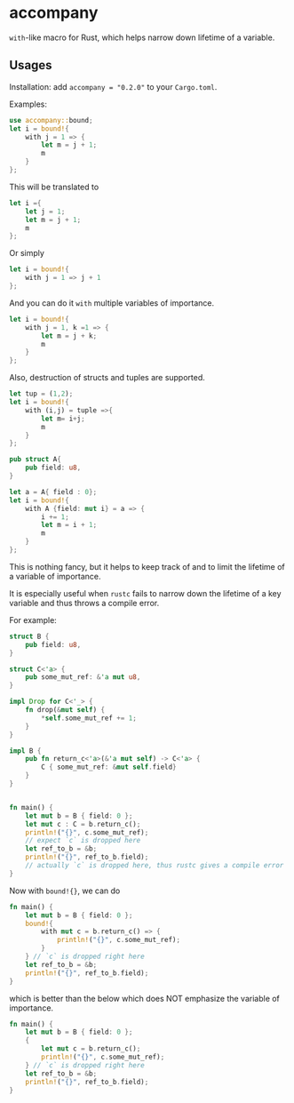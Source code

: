 # accompany
`with`-like macro for Rust, which helps narrow down lifetime of a variable.

## Usages
Installation: add `accompany = "0.2.0"` to your `Cargo.toml`.

Examples:
```rust
use accompany::bound;
let i = bound!{
    with j = 1 => {
        let m = j + 1;
        m
    }
};
```
This will be translated to 
```rust
let i ={
    let j = 1;
    let m = j + 1;
    m
};
```

Or simply
```rust
let i = bound!{
    with j = 1 => j + 1
};
```

And you can do it `with` multiple variables of importance.
```rust
let i = bound!{
    with j = 1, k =1 => {
        let m = j + k;
        m
    }
};
```

Also, destruction of structs and tuples are supported.
```rust
let tup = (1,2);
let i = bound!{
    with (i,j) = tuple =>{
        let m= i+j;
        m
    }
};

pub struct A{
    pub field: u8,
}

let a = A{ field : 0};
let i = bound!{
    with A {field: mut i} = a => {
        i += 1;
        let m = i + 1;
        m
    }
};
```

This is nothing fancy, but it helps to keep track of and to limit the lifetime of a variable of importance.

It is especially useful when `rustc` fails to narrow down the lifetime of a key variable and thus throws a compile error.

For example:
```rust
struct B {
    pub field: u8,
}

struct C<'a> {
    pub some_mut_ref: &'a mut u8,
}

impl Drop for C<'_> {
    fn drop(&mut self) {
        *self.some_mut_ref += 1;
    }
}

impl B {
    pub fn return_c<'a>(&'a mut self) -> C<'a> {
        C { some_mut_ref: &mut self.field}
    }
}


fn main() {
    let mut b = B { field: 0 };
    let mut c : C = b.return_c();
    println!("{}", c.some_mut_ref);
    // expect `c` is dropped here
    let ref_to_b = &b;
    println!("{}", ref_to_b.field);
    // actually `c` is dropped here, thus rustc gives a compile error
}
```

Now with `bound!{}`, we can do
```rust
fn main() {
    let mut b = B { field: 0 };
    bound!{
        with mut c = b.return_c() => {
            println!("{}", c.some_mut_ref);
        }
    } // `c` is dropped right here
    let ref_to_b = &b;
    println!("{}", ref_to_b.field);
}
```
which is better than the below which does NOT emphasize the variable of importance.
```rust
fn main() {
    let mut b = B { field: 0 };
    {
        let mut c = b.return_c();
        println!("{}", c.some_mut_ref);
    } // `c` is dropped right here
    let ref_to_b = &b;
    println!("{}", ref_to_b.field);
}
```
